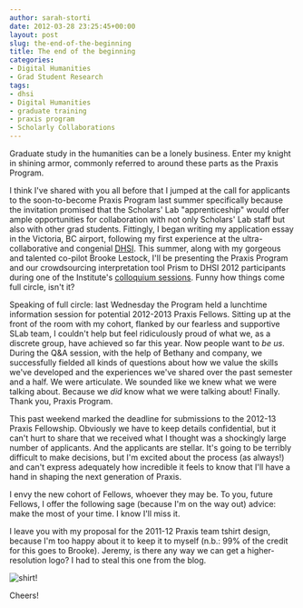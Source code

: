 ```yaml
---
author: sarah-storti
date: 2012-03-28 23:25:45+00:00
layout: post
slug: the-end-of-the-beginning
title: The end of the beginning
categories:
- Digital Humanities
- Grad Student Research
tags:
- dhsi
- Digital Humanities
- graduate training
- praxis program
- Scholarly Collaborations
---
```


Graduate study in the humanities can be a lonely business. Enter my knight in shining armor, commonly referred to around these parts as the Praxis Program.

I think I've shared with you all before that I jumped at the call for applicants to the soon-to-become Praxis Program last summer specifically because the invitation promised that the Scholars' Lab "apprenticeship" would offer ample opportunities for collaboration with not only Scholars' Lab staff but also with other grad students. Fittingly, I began writing my application essay in the Victoria, BC airport, following my first experience at the ultra-collaborative and congenial [DHSI](http://www.dhsi.org/index.php). This summer, along with my gorgeous and talented co-pilot Brooke Lestock, I'll be presenting the Praxis Program and our crowdsourcing interpretation tool Prism to DHSI 2012 participants during one of the Institute's [colloquium sessions](http://www.dhsi.org/events.php). Funny how things come full circle, isn't it?

Speaking of full circle: last Wednesday the Program held a lunchtime information session for potential 2012-2013 Praxis Fellows. Sitting up at the front of the room with my cohort, flanked by our fearless and supportive SLab team, I couldn't help but feel ridiculously proud of what we, as a discrete group, have achieved so far this year. Now people want to _be us_. During the Q&A session, with the help of Bethany and company, we successfully fielded all kinds of questions about how we value the skills we've developed and the experiences we've shared over the past semester and a half. We were articulate. We sounded like we knew what we were talking about. Because we _did_ know what we were talking about! Finally. Thank you, Praxis Program.

This past weekend marked the deadline for submissions to the 2012-13 Praxis Fellowship. Obviously we have to keep details confidential, but it can't hurt to share that we received what I thought was a shockingly large number of applicants. And the applicants are stellar. It's going to be terribly difficult to make decisions, but I'm excited about the process (as always!) and can't express adequately how incredible it feels to know that I'll have a hand in shaping the next generation of Praxis.

I envy the new cohort of Fellows, whoever they may be. To you, future Fellows, I offer the following sage (because I'm on the way out) advice: make the most of your time. I know I'll miss it.

I leave you with my proposal for the 2011-12 Praxis team tshirt design, because I'm too happy about it to keep it to myself (n.b.: 99% of the credit for this goes to Brooke). Jeremy, is there any way we can get a higher-resolution logo? I had to steal this one from the blog.

![shirt!](http://farm8.staticflickr.com/7062/7025666789_799d382766.jpg)

Cheers!
